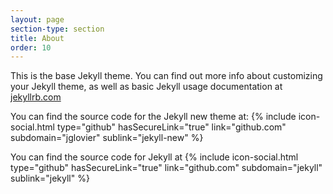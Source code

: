 ```yaml
---
layout: page
section-type: section
title: About
order: 10
---
```


This is the base Jekyll theme. You can find out more info about customizing your Jekyll theme, as well as basic Jekyll usage documentation at [jekyllrb.com](http://jekyllrb.com/)

You can find the source code for the Jekyll new theme at:
{% include icon-social.html type="github" hasSecureLink="true" link="github.com" subdomain="jglovier" sublink="jekyll-new" %}

You can find the source code for Jekyll at
{% include icon-social.html type="github" hasSecureLink="true" link="github.com" subdomain="jekyll" sublink="jekyll" %}